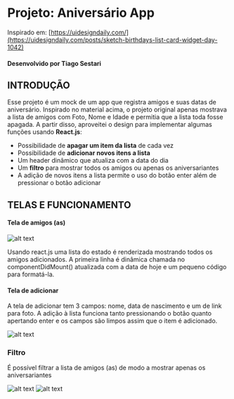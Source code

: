 

# Projeto: Aniversário App  #
 Inspirado em: [https://uidesigndaily.com/](https://uidesigndaily.com/posts/sketch-birthdays-list-card-widget-day-1042) 
 #### Desenvolvido por Tiago Sestari ####


## INTRODUÇÃO ##

Esse projeto é um mock de um app que registra amigos e suas datas de aniversário.
Inspirado no material acima, o projeto original apenas mostrava a lista de amigos com Foto, Nome e Idade e permitia que a lista toda fosse apagada.
A partir disso, aproveitei o design para implementar algumas funções usando **React.js**:
* Possibilidade de **apagar um item da lista** de cada vez
* Possibilidade de **adicionar novos itens a lista**
* Um header dinâmico que atualiza com a data do dia
* Um **filtro** para mostrar todos os amigos ou apenas os aniversariantes 
* A adição de novos itens a lista permite o uso do botão enter além de pressionar o botão adicionar

## TELAS E FUNCIONAMENTO ##

#### Tela de amigos (as) ####
![alt text](hhttps://github.com/tiagosestari/AniversarioApp/tree/master/src/telas/amigos.PNG?raw=true)

Usando react.js uma lista do estado é renderizada mostrando todos os amigos adicionados.
A primeira linha é dinâmica chamada no componentDidMount() atualizada com a data de hoje e um pequeno código para formatá-la.

#### Tela de adicionar ####

A tela de adicionar tem 3 campos: nome, data de nascimento e um de link para foto.
A adição à lista funciona tanto pressionando o botão quanto apertando enter e os campos são limpos assim que o item é adicionado.

![alt text](hhttps://github.com/tiagosestari/AniversarioApp/tree/master/src/telas/adicionar.PNG?raw=true)

### Filtro ###

É possível filtrar a lista de amigos (as) de modo a mostrar apenas os aniversariantes

![alt text](hhttps://github.com/tiagosestari/AniversarioApp/tree/master/src/telas/amigos_sf.PNG?raw=true)
![alt text](hhttps://github.com/tiagosestari/AniversarioApp/tree/master/src/telas/amigos_cf.PNG?raw=true)
